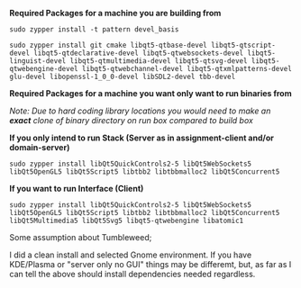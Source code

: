 **Required Packages for a machine you are building from**

`sudo zypper install -t pattern devel_basis`

`sudo zypper install git cmake libqt5-qtbase-devel libqt5-qtscript-devel libqt5-qtdeclarative-devel libqt5-qtwebsockets-devel libqt5-linguist-devel libqt5-qtmultimedia-devel libqt5-qtsvg-devel libqt5-qtwebengine-devel libqt5-qtwebchannel-devel libqt5-qtxmlpatterns-devel glu-devel libopenssl-1_0_0-devel libSDL2-devel tbb-devel`


**Required Packages for a machine you want only want to run binaries from**

*Note: Due to hard coding library locations you would need to make an **exact** clone of binary directory on run box compared to build box*

**If you only intend to run Stack (Server as in assignment-client and/or domain-server)**

`sudo zypper install libQt5QuickControls2-5 libQt5WebSockets5 libQt5OpenGL5 libQt5Script5 libtbb2 libtbbmalloc2 libQt5Concurrent5`

**If you want to run Interface (Client)**

`sudo zypper install libQt5QuickControls2-5 libQt5WebSockets5 libQt5OpenGL5 libQt5Script5 libtbb2 libtbbmalloc2 libQt5Concurrent5 libQt5Multimedia5 libQt5Svg5 libqt5-qtwebengine libatomic1`

Some assumption about Tumbleweed;

I did a clean install and selected Gnome environment.  If you have KDE/Plasma or "server only no GUI" things may be differemt, but, as far as I can tell the above should install dependencies needed regardless.
